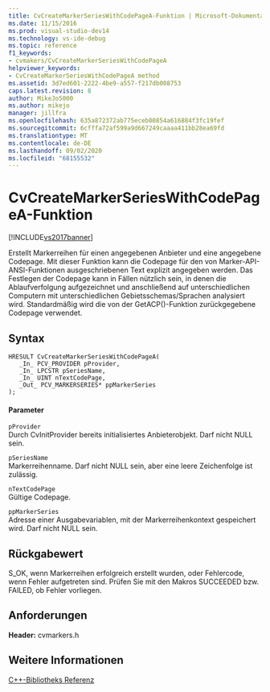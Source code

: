 ```yaml
---
title: CvCreateMarkerSeriesWithCodePageA-Funktion | Microsoft-Dokumentation
ms.date: 11/15/2016
ms.prod: visual-studio-dev14
ms.technology: vs-ide-debug
ms.topic: reference
f1_keywords:
- cvmakers/CvCreateMarkerSeriesWithCodePageA
helpviewer_keywords:
- CvCreateMarkerSeriesWithCodePageA method
ms.assetid: 3d7ed601-2222-4be9-a557-f217db008753
caps.latest.revision: 8
author: MikeJo5000
ms.author: mikejo
manager: jillfra
ms.openlocfilehash: 635a872372ab775eceb00854a616884f3fc19fef
ms.sourcegitcommit: 6cfffa72af599a9d667249caaaa411bb28ea69fd
ms.translationtype: MT
ms.contentlocale: de-DE
ms.lasthandoff: 09/02/2020
ms.locfileid: "68155532"
---
```

# <a name="cvcreatemarkerserieswithcodepagea-function"></a>CvCreateMarkerSeriesWithCodePageA-Funktion
[!INCLUDE[vs2017banner](../includes/vs2017banner.md)]

Erstellt Markerreihen für einen angegebenen Anbieter und eine angegebene Codepage. Mit dieser Funktion kann die Codepage für den von Marker-API-ANSI-Funktionen ausgeschriebenen Text explizit angegeben werden. Das Festlegen der Codepage kann in Fällen nützlich sein, in denen die Ablaufverfolgung aufgezeichnet und anschließend auf unterschiedlichen Computern mit unterschiedlichen Gebietsschemas/Sprachen analysiert wird. Standardmäßig wird die von der GetACP()-Funktion zurückgegebene Codepage verwendet.  
  
## <a name="syntax"></a>Syntax  
  
```  
HRESULT CvCreateMarkerSeriesWithCodePageA(  
   _In_ PCV_PROVIDER pProvider,  
   _In_ LPCSTR pSeriesName,  
   _In_ UINT nTextCodePage,  
   _Out_ PCV_MARKERSERIES* ppMarkerSeries  
);  
```  
  
#### <a name="parameters"></a>Parameter  
 `pProvider`  
 Durch CvInitProvider bereits initialisiertes Anbieterobjekt. Darf nicht NULL sein.  
  
 `pSeriesName`  
 Markerreihenname. Darf nicht NULL sein, aber eine leere Zeichenfolge ist zulässig.  
  
 `nTextCodePage`  
 Gültige Codepage.  
  
 `ppMarkerSeries`  
 Adresse einer Ausgabevariablen, mit der Markerreihenkontext gespeichert wird. Darf nicht NULL sein.  
  
## <a name="return-value"></a>Rückgabewert  
 S_OK, wenn Markerreihen erfolgreich erstellt wurden, oder Fehlercode, wenn Fehler aufgetreten sind. Prüfen Sie mit den Makros SUCCEEDED bzw. FAILED, ob Fehler vorliegen.  
  
## <a name="requirements"></a>Anforderungen  
 **Header:** cvmarkers.h  
  
## <a name="see-also"></a>Weitere Informationen  
 [C++-Bibliotheks Referenz](../profiling/cpp-library-reference.md)
